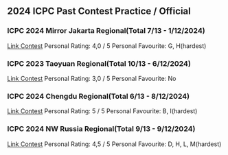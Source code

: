 ## 2024 ICPC Past Contest Practice / Official


### ICPC 2024 Mirror Jakarta Regional(Total 7/13 - 1/12/2024)
[Link Contest](https://codeforces.com/contest/2045)
Personal Rating: 4,0 / 5
Personal Favourite: G, H(hardest)


### ICPC 2023 Taoyuan Regional(Total 10/13 - 6/12/2024)
[Link Contest](https://codeforces.com/gym/105544)
Personal Rating: 3,0 / 5
Personal Favourite: No

### ICPC 2024 Chengdu Regional(Total 6/13 - 8/12/2024)
[Link Contest](https://codeforces.com/gym/105544)
Personal Rating: 5 / 5
Personal Favourite: B, I(hardest)




### ICPC 2024 NW Russia Regional(Total 9/13 - 9/12/2024)
[Link Contest](https://codeforces.com/gym/105537)
Personal Rating: 4,5 / 5
Personal Favourite: D, H, L, M(hardest)

